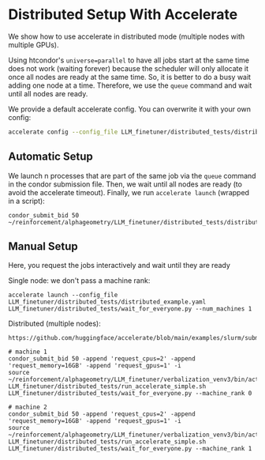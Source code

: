 # Distributed Setup With Accelerate

We show how to use accelerate in distributed mode (multiple nodes with multiple GPUs).

Using htcondor's `universe=parallel` to have all jobs start at the same time does not work (waiting forever) because the scheduler will only allocate it once all nodes are ready at the same time. So, it is better to do a busy wait adding one node at a time.
Therefore, we use the `queue` command and wait until all nodes are ready.

We provide a default accelerate config. You can overwrite it with your own config:
```bash
accelerate config --config_file LLM_finetuner/distributed_tests/distributed_example.yaml
```

## Automatic Setup
We launch n processes that are part of the same job via the `queue` command in the condor submission file. Then, we wait until all nodes are ready (to avoid the accelerate timeout). Finally, we run `accelerate launch` (wrapped in a script):
```{bash}
condor_submit_bid 50 ~/reinforcement/alphageometry/LLM_finetuner/distributed_tests/distributed_accelerate_example.sub
```

## Manual Setup
Here, you request the jobs interactively and wait until they are ready

Single node: we don't pass a machine rank:
```{bash}
accelerate launch --config_file LLM_finetuner/distributed_tests/distributed_example.yaml LLM_finetuner/distributed_tests/wait_for_everyone.py --num_machines 1
```

Distributed (multiple nodes):
```{bash}
https://github.com/huggingface/accelerate/blob/main/examples/slurm/submit_multinode.sh

# machine 1
condor_submit_bid 50 -append 'request_cpus=2' -append 'request_memory=16GB' -append 'request_gpus=1' -i
source ~/reinforcement/alphageometry/LLM_finetuner/verbalization_venv3/bin/activate
LLM_finetuner/distributed_tests/run_accelerate_simple.sh LLM_finetuner/distributed_tests/wait_for_everyone.py --machine_rank 0

# machine 2
condor_submit_bid 50 -append 'request_cpus=2' -append 'request_memory=16GB' -append 'request_gpus=1' -i
source ~/reinforcement/alphageometry/LLM_finetuner/verbalization_venv3/bin/activate
LLM_finetuner/distributed_tests/run_accelerate_simple.sh LLM_finetuner/distributed_tests/wait_for_everyone.py --machine_rank 1
```
